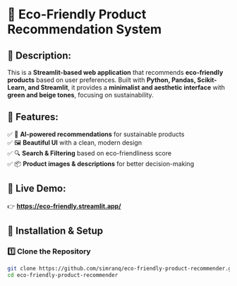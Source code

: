 # 🌿 Eco-Friendly Product Recommendation System

## 📌 Description:
This is a **Streamlit-based web application** that recommends **eco-friendly products** based on user preferences. Built with **Python, Pandas, Scikit-Learn, and Streamlit**, it provides a **minimalist and aesthetic interface** with **green and beige tones**, focusing on sustainability.

## 🔹 Features:
✅ 🌱 **AI-powered recommendations** for sustainable products  
✅ 🖼️ **Beautiful UI** with a clean, modern design  
✅ 🔍 **Search & Filtering** based on eco-friendliness score  
✅ 📦 **Product images & descriptions** for better decision-making  

## 🚀 Live Demo:
👉 **https://eco-friendly.streamlit.app/** 

## 📖 Installation & Setup
### 1️⃣ Clone the Repository
```sh
git clone https://github.com/simranq/eco-friendly-product-recommender.git
cd eco-friendly-product-recommender
